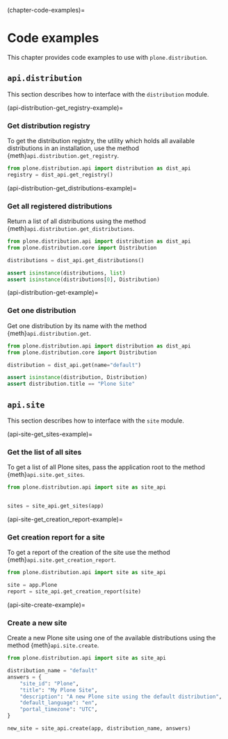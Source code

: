 
(chapter-code-examples)=

# Code examples

This chapter provides code examples to use with `plone.distribution`.

## `api.distribution`

This section describes how to interface with the `distribution` module.

(api-distribution-get_registry-example)=

### Get distribution registry

To get the distribution registry, the utility which holds all available distributions in an installation, use the method {meth}`api.distribution.get_registry`.

```python
from plone.distribution.api import distribution as dist_api
registry = dist_api.get_registry()
```

(api-distribution-get_distributions-example)=

### Get all registered distributions

Return a list of all distributions using the method {meth}`api.distribution.get_distributions`.

```python
from plone.distribution.api import distribution as dist_api
from plone.distribution.core import Distribution

distributions = dist_api.get_distributions()

assert isinstance(distributions, list)
assert isinstance(distributions[0], Distribution)
```

(api-distribution-get-example)=

### Get one distribution

Get one distribution by its name with the method {meth}`api.distribution.get`.

```python
from plone.distribution.api import distribution as dist_api
from plone.distribution.core import Distribution

distribution = dist_api.get(name="default")

assert isinstance(distribution, Distribution)
assert distribution.title == "Plone Site"
```

## `api.site`

This section describes how to interface with the `site` module.

(api-site-get_sites-example)=

### Get the list of all sites

To get a list of all Plone sites, pass the application root to the method {meth}`api.site.get_sites`.

```python
from plone.distribution.api import site as site_api


sites = site_api.get_sites(app)
```


(api-site-get_creation_report-example)=

### Get creation report for a site

To get a report of the creation of the site use the method {meth}`api.site.get_creation_report`.

```python
from plone.distribution.api import site as site_api

site = app.Plone
report = site_api.get_creation_report(site)
```

(api-site-create-example)=

### Create a new site

Create a new Plone site using one of the available distributions using the method {meth}`api.site.create`.

```python
from plone.distribution.api import site as site_api

distribution_name = "default"
answers = {
    "site_id": "Plone",
    "title": "My Plone Site",
    "description": "A new Plone site using the default distribution",
    "default_language": "en",
    "portal_timezone": "UTC",
}

new_site = site_api.create(app, distribution_name, answers)
```
